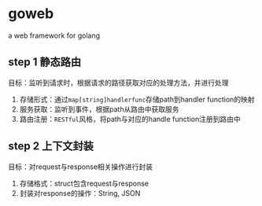 # goweb
a web framework for golang


## step 1 静态路由
目标：监听到请求时，根据请求的路径获取对应的处理方法，并进行处理
1. 存储形式：通过`map[string]handlerfunc`存储path到handler function的映射
2. 服务获取：监听到事件，根据path从路由中获取服务
3. 路由注册：`RESTful`风格，将path与对应的handle function注册到路由中


## step 2 上下文封装
目标：对request与response相关操作进行封装
1. 存储格式：struct包含request与response
2. 封装对response的操作：String, JSON
